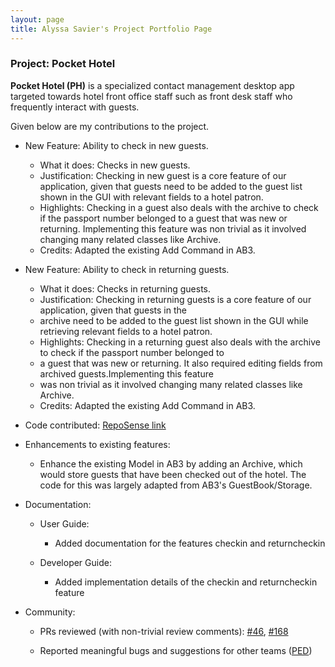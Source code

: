 ```yaml
---
layout: page
title: Alyssa Savier's Project Portfolio Page
---
```


### Project: Pocket Hotel

**Pocket Hotel (PH)** is a specialized contact management desktop app targeted towards hotel front office staff such as front desk staff who
frequently interact with guests.

Given below are my contributions to the project.

* New Feature: Ability to check in new guests.

    * What it does: Checks in new guests.
    * Justification: Checking in new guest is a core feature of our application, given that guests need to be
      added to the guest list shown in the GUI with relevant fields to a hotel patron.
    * Highlights: Checking in a guest also deals with the archive to check if the passport number belonged to a guest
      that was new or returning. Implementing this feature was non trivial as it involved changing many related classes
      like Archive.
    * Credits: Adapted the existing Add Command in AB3.

* New Feature: Ability to check in returning guests.

    * What it does: Checks in returning guests.
    * Justification: Checking in returning guests is a core feature of our application, given that guests in the
    * archive need to be added to the guest list shown in the GUI while retrieving relevant fields to a hotel patron.
    * Highlights: Checking in a returning guest also deals with the archive to check if the passport number belonged to
    * a guest that was new or returning. It also required editing fields from archived guests.Implementing this feature
    * was non trivial as it involved changing many related classes like Archive.
    * Credits: Adapted the existing Add Command in AB3.

* Code contributed: [RepoSense link](https://nus-cs2103-ay2122s1.github.io/tp-dashboard/?search=alyssa-savier)

* Enhancements to existing features:

    * Enhance the existing Model in AB3 by adding an Archive, which would store guests that have been checked out of
      the hotel. The code for this was largely adapted from AB3's GuestBook/Storage.

* Documentation:

    * User Guide:
        * Added documentation for the features checkin and returncheckin

    * Developer Guide:
        * Added implementation details of the checkin and returncheckin feature

* Community:

    * PRs reviewed (with non-trivial review comments):
      [#46](https://github.com/nus-cs2103-AY2122S1/ip/pull/110),
      [#168](https://github.com/nus-cs2103-AY2122S1/ip/pulls/eltonyeh)

    * Reported meaningful bugs and suggestions for other teams ([PED](https://github.com/alyssa-savier/ped/issues/))
